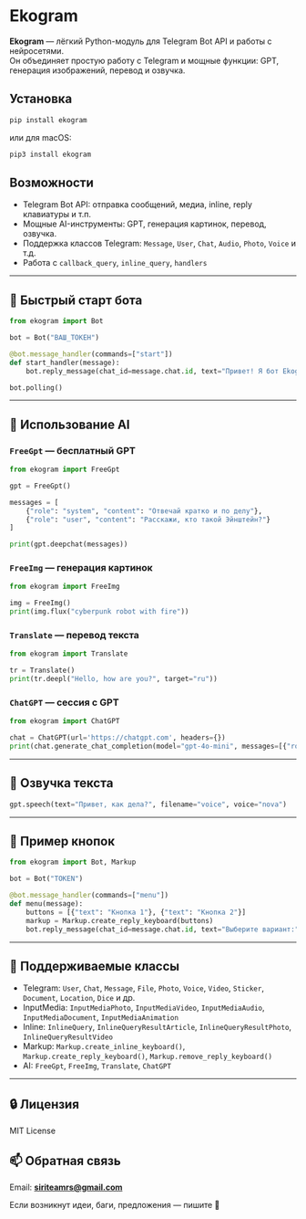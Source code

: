# Ekogram

**Ekogram** — лёгкий Python-модуль для Telegram Bot API и работы с нейросетями.  
Он объединяет простую работу с Telegram и мощные функции: GPT, генерация изображений, перевод и озвучка.

## Установка

```bash
pip install ekogram
```

или для macOS:

```bash
pip3 install ekogram
```

## Возможности

- Telegram Bot API: отправка сообщений, медиа, inline, reply клавиатуры и т.п.
- Мощные AI-инструменты: GPT, генерация картинок, перевод, озвучка.
- Поддержка классов Telegram: `Message`, `User`, `Chat`, `Audio`, `Photo`, `Voice` и т.д.
- Работа с `callback_query`, `inline_query`, `handlers`

---

## 🤖 Быстрый старт бота

```python
from ekogram import Bot

bot = Bot("ВАШ_ТОКЕН")

@bot.message_handler(commands=["start"])
def start_handler(message):
    bot.reply_message(chat_id=message.chat.id, text="Привет! Я бот Ekogram!")

bot.polling()
```

---

## 🧠 Использование AI

### `FreeGpt` — бесплатный GPT

```python
from ekogram import FreeGpt

gpt = FreeGpt()

messages = [
    {"role": "system", "content": "Отвечай кратко и по делу"},
    {"role": "user", "content": "Расскажи, кто такой Эйнштейн?"}
]

print(gpt.deepchat(messages))
```

### `FreeImg` — генерация картинок

```python
from ekogram import FreeImg

img = FreeImg()
print(img.flux("cyberpunk robot with fire"))
```

### `Translate` — перевод текста

```python
from ekogram import Translate

tr = Translate()
print(tr.deepl("Hello, how are you?", target="ru"))
```

### `ChatGPT` — сессия с GPT

```python
from ekogram import ChatGPT

chat = ChatGPT(url='https://chatgpt.com', headers={})
print(chat.generate_chat_completion(model="gpt-4o-mini", messages=[{"role": 'user', "content": "Hi"}]))
```

---

## 🎤 Озвучка текста

```python
gpt.speech(text="Привет, как дела?", filename="voice", voice="nova")    #filename -> voice.mp3
```

---

## 📎 Пример кнопок

```python
from ekogram import Bot, Markup

bot = Bot("TOKEN")

@bot.message_handler(commands=["menu"])
def menu(message):
    buttons = [{"text": "Кнопка 1"}, {"text": "Кнопка 2"}]
    markup = Markup.create_reply_keyboard(buttons)
    bot.reply_message(chat_id=message.chat.id, text="Выберите вариант:", reply_markup=markup)
```

---

## 📌 Поддерживаемые классы

- Telegram: `User`, `Chat`, `Message`, `File`, `Photo`, `Voice`, `Video`, `Sticker`, `Document`, `Location`, `Dice` и др.
- InputMedia: `InputMediaPhoto`, `InputMediaVideo`, `InputMediaAudio`, `InputMediaDocument`, `InputMediaAnimation`
- Inline: `InlineQuery`, `InlineQueryResultArticle`, `InlineQueryResultPhoto`, `InlineQueryResultVideo`
- Markup: `Markup.create_inline_keyboard()`, `Markup.create_reply_keyboard()`, `Markup.remove_reply_keyboard()`
- AI: `FreeGpt`, `FreeImg`, `Translate`, `ChatGPT`

---

## 🔒 Лицензия

MIT License

## 📫 Обратная связь

Email: **siriteamrs@gmail.com**

Если возникнут идеи, баги, предложения — пишите 🙌